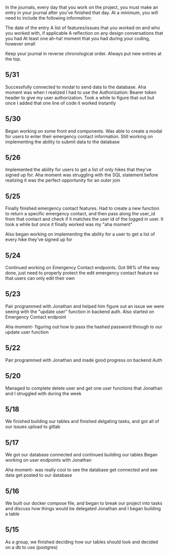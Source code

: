 In the journals, every day that you work on the project, you must make an entry in your journal after you've finished that day. At a minimum, you will need to include the following information:

The date of the entry
A list of features/issues that you worked on and who you worked with, if applicable
A reflection on any design conversations that you had
At least one ah-ha! moment that you had during your coding, however small

Keep your journal in reverse chronological order. Always put new entries at the top.

## 5/31
Successfully connected to modal to send data to the database.  Aha moment was when I realized I had to use the Authorization: Bearer token header to give my user authorization.  Took a while to figure that out but once I added that one line of code it worked instantly

## 5/30
Began working on some front end components.  Was able to create a modal for users to enter their emergency contact information.  Still working on implementing the ability to submit data to the database

## 5/26
Implemented the ability for users to get a list of only hikes that they've signed up for.  Aha moment was struggling with the SQL statement before realizing it was the perfect opportunity for an outer join

## 5/25
Finally finished emergency contact features.   Had to create a new function to return a specific emergency contact, and then pass along the user_id from that contact and check if it matches the user id of the logged in user.  It took a while but once it finally worked was my "aha moment"

Also began working on implementing the ability for a user to get a list of every hike they've signed up for

## 5/24
Continued working on Emergency Contact endpoints.  Got 98% of the way done, just need to properly protect the edit emergency contact feature so that users can only edit their own

## 5/23
Pair programmed with Jonathan and helped him figure out an issue we were seeing with the "update user" function in backend auth.  Also started on Emergency Contact endpoint

Aha moment- figuring out how to pass the hashed password through to our update user function

## 5/22
Pair programmed with Jonathan and made good progress on backend Auth

## 5/20
Managed to complete delete user and get one user functions that Jonathan and I struggled with during the week

## 5/18
We finished building our tables and finished delgating tasks, and got all of our issues upload to gitlab


## 5/17
We got our database connected and continued building our tables
Began working on user endpoints with Jonathan

Aha moment- was really cool to see the database get connected and see data get posted to our database

## 5/16
We built our docker compose file, and began to break our project into tasks and discuss how things would be delegated
Jonathan and I began building a table

## 5/15
As a group, we finished deciding how our tables should look and decided on a db to use (postgres)
